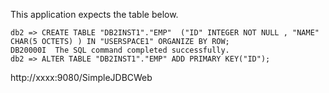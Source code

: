 This application expects the table below.  
```
db2 => CREATE TABLE "DB2INST1"."EMP"  ("ID" INTEGER NOT NULL , "NAME" CHAR(5 OCTETS) ) IN "USERSPACE1" ORGANIZE BY ROW; 
DB20000I  The SQL command completed successfully.
db2 => ALTER TABLE "DB2INST1"."EMP" ADD PRIMARY KEY("ID");
```

http://xxxx:9080/SimpleJDBCWeb
